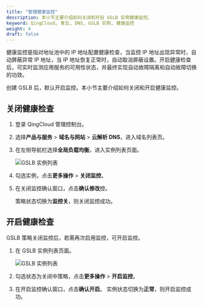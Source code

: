 ```yaml
---
title: "管理健康监控"
description: 本小节主要介绍如何关闭和开启 GSLB 实例健康监控。
keyword: QingCloud, 青云, DNS, GSLB 实例, 健康监控
weight: 4
draft: false
---
```


健康监控是指对地址池中的 IP 地址配置健康检查，当监控 IP 地址出现异常时，自动屏蔽异常 IP 地址，当 IP 地址恢复正常时，自动取消屏蔽设置。开启健康检查后，可实时监测应用服务的可用性状态，并最终实现自动故障隔离和自动故障切换的功效。

创建 GSLB 后，默认开启监控。本小节主要介绍如何关闭和开启健康监控。

## 关闭健康检查

1. 登录 QingCloud 管理控制台。
2. 选择**产品与服务** > **域名与网站** > **云解析 DNS**，进入域名列表页。
3. 在左侧导航栏选择**全局负载均衡**，进入实例列表页面。
   
   ![GSLB 实例列表](../_image/gslb_policy_list.png)

4. 勾选实例，点击**更多操作** > **关闭监控**。
5. 在关闭监控确认窗口，点击**确认修改**控。
   
   策略状态切换为**监控关**，则关闭监控成功。

## 开启健康检查

GSLB 策略关闭监控后，若需再次启用监控，可开启监控。

1. 在 GSLB 实例列表页面。
   
   ![GSLB 实例列表](../_image/gslb_policy_list.png)

2. 勾选状态为关闭中策略，点击**更多操作** > **开启监控**。  
3. 在开启监控确认窗口，点击**确认开启**。
   实例状态切换为**正常**，则开启监控成功。

